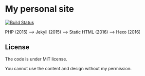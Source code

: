 # My personal site
[![Build Status](https://travis-ci.org/ierhyna/irinasokolovskaja.com.svg?branch=master)](https://travis-ci.org/ierhyna/irinasokolovskaja.com)

PHP (2015) ⟶ Jekyll (2015) ⟶ Static HTML (2016) ⟶ Hexo (2016)

## License
The code is under MIT license.

You cannot use the content and design without my permission.
